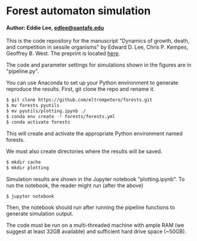 # Forest automaton simulation
#### Author: Eddie Lee, edlee@santafe.edu

This is the code repository for the manuscript "Dynamics of growth, death, and competition
in sessile organisms" by Edward D. Lee, Chris P. Kempes, Geoffrey B. West. The preprint is
located [here](https://arxiv.org/abs/2009.14699).

The code and parameter settings for simulations shown in the figures are in "pipeline.py".

You can use Anaconda to set up your Python environment to generate reproduce the results.
First, git clone the repo and rename it.
```bash
$ git clone https://github.com/eltrompetero/forests.git
$ mv forests pyutils
$ mv pyutils/plotting.ipynb ./
$ conda env create -f forests/forests.yml
$ conda activate forests
```
This will create and activate the appropriate Python environment named forests.

We must also create directories where the results will be saved.
```bash
$ mkdir cache
$ mkdir plotting
```

Simulation results are shown in the Jupyter notebook "plotting.ipynb". To run the
notebook, the reader might run (after the above)
```bash
$ jupyter notebook
```
Then, the notebook should run after running the pipeline functions to generate simulation
output.

The code must be run on a multi-threaded machine with ample RAM (we suggest at least
32GB available) and sufficient hard drive space (~50GB).
